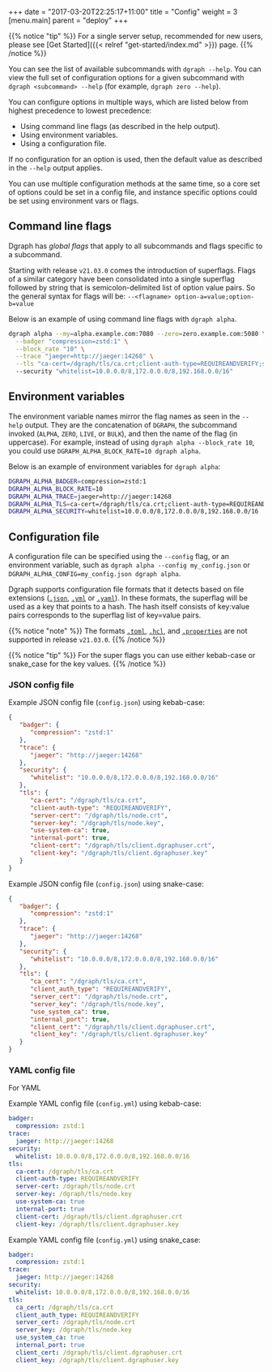+++
date = "2017-03-20T22:25:17+11:00"
title = "Config"
weight = 3
[menu.main]
    parent = "deploy"
+++

{{% notice "tip" %}}
For a single server setup, recommended for new users, please see [Get Started]({{< relref "get-started/index.md" >}}) page.
{{% /notice %}}

You can see the list of available subcommands with `dgraph --help`.  You can view the full set of configuration options for a given subcommand with `dgraph <subcommand> --help` (for example, `dgraph zero --help`).

You can configure options in multiple ways, which are listed below from highest precedence to lowest precedence:

- Using command line flags (as described in the help output).
- Using environment variables.
- Using a configuration file.

If no configuration for an option is used, then the default value as described
in the `--help` output applies.

You can use multiple configuration methods at the same time, so a core
set of options could be set in a config file, and instance specific options
could be set using environment vars or flags.

## Command line flags

Dgraph has *global flags* that apply to all subcommands and flags specific to a subcommand.

Starting with release `v21.03.0` comes the introduction of superflags.  Flags of a similar category have been consolidated into a single superflag followed by string that is semicolon-delimited list of option value pairs.  So the general syntax for flags will be: `--<flagname> option-a=value;option-b=value`

Below is an example of using command line flags with `dgraph alpha`.

```bash
dgraph alpha --my=alpha.example.com:7080 --zero=zero.example.com:5080 \
  --badger "compression=zstd:1" \
  --block_rate "10" \
  --trace "jaeger=http://jaeger:14268" \
  --tls "ca-cert=/dgraph/tls/ca.crt;client-auth-type=REQUIREANDVERIFY;server-cert=/dgraph/tls/node.crt;server-key=/dgraph/tls/node.key;use-system-ca=true;internal-port=true;client-cert=/dgraph/tls/client.dgraphuser.crt;client-key=/dgraph/tls/client.dgraphuser.key"
  --security "whitelist=10.0.0.0/8,172.0.0.0/8,192.168.0.0/16"
```

## Environment variables

The environment variable names mirror the flag names as seen in the `--help`
output. They are the concatenation of `DGRAPH`, the subcommand invoked
(`ALPHA`, `ZERO`, `LIVE`, or `BULK`), and then the name of the flag (in
uppercase). For example, instead of using `dgraph alpha --block_rate 10`, you
could use `DGRAPH_ALPHA_BLOCK_RATE=10 dgraph alpha`.

Below is an example of environment variables for `dgraph alpha`:

```bash
DGRAPH_ALPHA_BADGER=compression=zstd:1
DGRAPH_ALPHA_BLOCK_RATE=10
DGRAPH_ALPHA_TRACE=jaeger=http://jaeger:14268
DGRAPH_ALPHA_TLS=ca-cert=/dgraph/tls/ca.crt;client-auth-type=REQUIREANDVERIFY;server-cert=/dgraph/tls/node.crt;server-key=/dgraph/tls/node.key;use-system-ca=true;internal-port=true;client-cert=/dgraph/tls/client.dgraphuser.crt;client-key=/dgraph/tls/client.dgraphuser.key
DGRAPH_ALPHA_SECURITY=whitelist=10.0.0.0/8,172.0.0.0/8,192.168.0.0/16
```

## Configuration file

A configuration file can be specified using the `--config` flag, or an environment variable, such as `dgraph alpha --config my_config.json` or `DGRAPH_ALPHA_CONFIG=my_config.json dgraph alpha`.

Dgraph supports configuration file formats that it detects based on file extensions ([`.json`](https://www.json.org/json-en.html), [`.yml`](https://yaml.org/) or [`.yaml`](https://yaml.org/)).  In these formats, the superflag will be used as a key that points to a hash.  The hash itself consists of key:value pairs corresponds to the superflag list of key=value pairs.

{{% notice "note" %}}
The formats [`.toml`](https://toml.io/en/), [`.hcl`](https://github.com/hashicorp/hcl), and [`.properties`](https://en.wikipedia.org/wiki/.properties) are not supported in release `v21.03.0`.
{{% /notice %}}

{{% notice "tip" %}}
For the super flags you can use either kebab-case or snake_case for the key values.
{{% /notice %}}

### JSON config file

Example JSON config file (`config.json`) using kebab-case:

```json
{
   "badger": {
      "compression": "zstd:1"
   },
   "trace": {
      "jaeger": "http://jaeger:14268"
   },
   "security": {
      "whitelist": "10.0.0.0/8,172.0.0.0/8,192.168.0.0/16"
   },
   "tls": {
      "ca-cert": "/dgraph/tls/ca.crt",
      "client-auth-type": "REQUIREANDVERIFY",
      "server-cert": "/dgraph/tls/node.crt",
      "server-key": "/dgraph/tls/node.key",
      "use-system-ca": true,
      "internal-port": true,
      "client-cert": "/dgraph/tls/client.dgraphuser.crt",
      "client-key": "/dgraph/tls/client.dgraphuser.key"
   }
}
```

Example JSON config file (`config.json`) using snake-case:

```json
{
   "badger": {
      "compression": "zstd:1"
   },
   "trace": {
      "jaeger": "http://jaeger:14268"
   },
   "security": {
      "whitelist": "10.0.0.0/8,172.0.0.0/8,192.168.0.0/16"
   },
   "tls": {
      "ca_cert": "/dgraph/tls/ca.crt",
      "client_auth_type": "REQUIREANDVERIFY",
      "server_cert": "/dgraph/tls/node.crt",
      "server_key": "/dgraph/tls/node.key",
      "use_system_ca": true,
      "internal_port": true,
      "client_cert": "/dgraph/tls/client.dgraphuser.crt",
      "client_key": "/dgraph/tls/client.dgraphuser.key"
   }
}
```


### YAML config file

For YAML

Example YAML config file (`config.yml`) using kebab-case:

```yaml
badger:
  compression: zstd:1
trace:
  jaeger: http://jaeger:14268
security:
  whitelist: 10.0.0.0/8,172.0.0.0/8,192.168.0.0/16
tls:
  ca-cert: /dgraph/tls/ca.crt
  client-auth-type: REQUIREANDVERIFY
  server-cert: /dgraph/tls/node.crt
  server-key: /dgraph/tls/node.key
  use-system-ca: true
  internal-port: true
  client-cert: /dgraph/tls/client.dgraphuser.crt
  client-key: /dgraph/tls/client.dgraphuser.key
```

Example YAML config file (`config.yml`) using snake_case:

```yaml
badger:
  compression: zstd:1
trace:
  jaeger: http://jaeger:14268
security:
  whitelist: 10.0.0.0/8,172.0.0.0/8,192.168.0.0/16
tls:
  ca_cert: /dgraph/tls/ca.crt
  client_auth_type: REQUIREANDVERIFY
  server_cert: /dgraph/tls/node.crt
  server_key: /dgraph/tls/node.key
  use_system_ca: true
  internal_port: true
  client_cert: /dgraph/tls/client.dgraphuser.crt
  client_key: /dgraph/tls/client.dgraphuser.key
```
